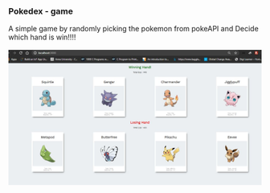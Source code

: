 ### Pokedex - game  
A simple game by randomly picking the pokemon from pokeAPI and Decide which hand is win!!!!
<br>
<br>
![alt text](https://github.com/Prasannashri/Pokedex_game_react/blob/master/pokedex-output.JPG?raw=true)
